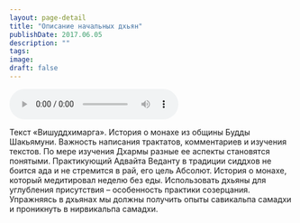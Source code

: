 ```yaml
---
layout: page-detail
title: "Описание начальных дхьян"
publishDate: 2017.06.05
description: ""
tags:
image:
draft: false
---
```


<audio title="2017.06.05 - Описание начальных дхьян.mp3" src="https://filer-api.advayta.org/v1.0/public/files/74299" controls=""></audio>

 Текст «Вишуддхимарга». История о монахе из общины Будды Шакьямуни. Важность написания трактатов, комментариев и изучения текстов. По мере изучения Дхармы разные ее аспекты становятся понятыми. Практикующий Адвайта Веданту в традиции сиддхов не боится ада и не стремится в рай, его цель Абсолют. История о монахе, который медитировал неделю без еды. Использовать дхьяны для углубления присутствия – особенность практики созерцания. Упражняясь в дхьянах мы должны получить опыты савикальпа самадхи и проникнуть в нирвикальпа самадхи. 

  
